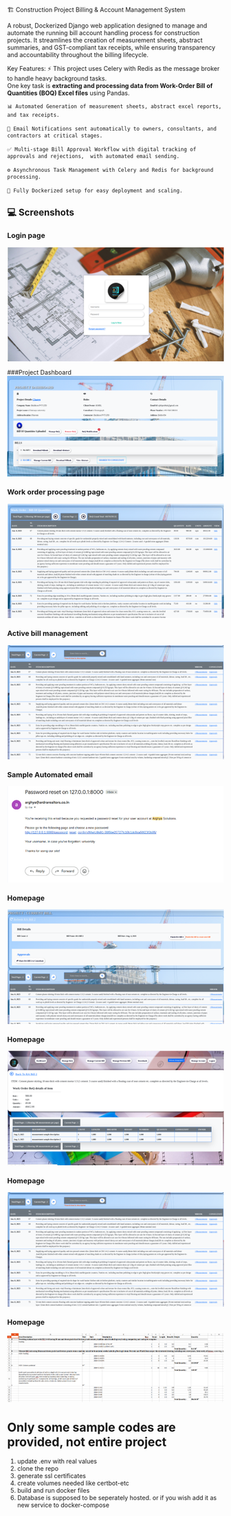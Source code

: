 🏗️ Construction Project Billing & Account Management System

A robust, Dockerized Django web application designed to manage and automate the running bill account handling process for construction projects. It streamlines the creation of measurement sheets, abstract summaries, and GST-compliant tax receipts, while ensuring transparency and accountability throughout the billing lifecycle.

Key Features:
    ⚡ This project uses Celery with Redis as the message broker to handle heavy background tasks.  
        One key task is **extracting and processing data from Work-Order Bill of Quantities (BOQ) Excel files** using Pandas.  

    📊 Automated Generation of measurement sheets, abstract excel reports, and tax receipts.

    📧 Email Notifications sent automatically to owners, consultants, and contractors at critical stages.

    ✅ Multi-stage Bill Approval Workflow with digital tracking of approvals and rejections,  with automated email sending.

    ⚙️ Asynchronous Task Management with Celery and Redis for background processing.

    🐳 Fully Dockerized setup for easy deployment and scaling.

## 💻 Screenshots

### Login page
![Login](Screenshots/login.png)

###Project Dashboard
![Dashboard](Screenshots/project-dashboard.png)

### Work order processing page
![BOQ management](Screenshots/WorkOrderBOQpage.png)

### Active bill management
![ActiveBillManagement](Screenshots/ActiveBillManagement.png)

### Sample Automated email
![EmailSample](Screenshots/CeleryEmail1.png)

### Homepage
![Homepage](Screenshots/CurrentBill.png)
### Homepage
![Homepage](Screenshots/MeasurementApprovalsStatus.png)

### Homepage
![Homepage](Screenshots/ActiveBillManagement.png)



### Homepage
![Homepage](Screenshots/measurementsheet_generated.png)





# Only some sample codes are provided, not entire project

1. update .env with real values
2. clone the repo
3. generate ssl certificates
4. create volumes needed like certbot-etc
5. build and run docker files
6. Database is supposed to be seperately hosted. or if you wish add it as new service to docker-compose


    
